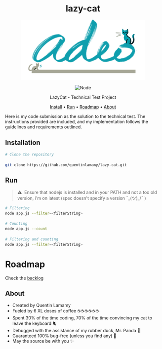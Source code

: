 <div align="center">

# lazy-cat

<img src="img/lazy-adeo-transparent.webp?raw=true" alt="lazy-adeo" width="400"/>
    
![Node](https://img.shields.io/badge/Node.js-43853D?style=for-the-badge&logo=node.js&logoColor=white)


LazyCat - Technical Test Project

[Install](#run) • [Run](#run) • [Roadmap](#roadmap) • [About](#about)
</div>

Here is my code submission as the solution to the technical test. The instructions provided are included, and my implementation follows the guidelines and requirements outlined.

## Installation

```bash
# Clone the repository

git clone https://github.com/quentinlamamy/lazy-cat.git
```

## Run

> **:warning:**
> &nbsp;Ensure that nodejs is installed and in your PATH and not a too old version, i'm on latest (spec doesn't specify a version ¯\_(ツ)_/¯ )

```bash
# Filtering
node app.js --filter=<filterString>

# Counting
node app.js --count

# Filtering and counting
node app.js --filter=<filterString>
```

# Roadmap
Check the [backlog](https://github.com/users/quentinlamamy/projects/3/views/1)

## About
- Created by Quentin Lamamy
- Fueled by 6 XL doses of coffee :coffee::coffee::coffee::coffee::coffee::coffee:
- Spent 30% of the time coding, 70% of the time convincing my cat to leave the keyboard :cat2:
- Debugged with the assistance of my rubber duck, Mr. Panda :panda_face:
- Guaranteed 100% bug-free (unless you find any) :bug:
- May the source be with you :sparkles:
